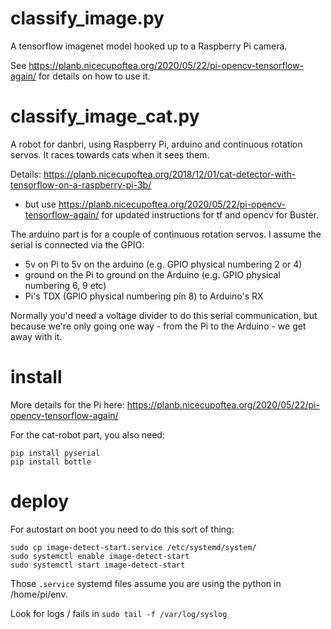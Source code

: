 # classify_image.py

A tensorflow imagenet model hooked up to a Raspberry Pi camera. 

See https://planb.nicecupoftea.org/2020/05/22/pi-opencv-tensorflow-again/ for details on how to use it.

# classify_image_cat.py

A robot for danbri, using Raspberry Pi, arduino and continuous rotation servos. It races towards cats when it sees them.

Details: https://planb.nicecupoftea.org/2018/12/01/cat-detector-with-tensorflow-on-a-raspberry-pi-3b/

- but use https://planb.nicecupoftea.org/2020/05/22/pi-opencv-tensorflow-again/ for updated instructions for tf and opencv for Buster.

The arduino part is for a couple of continuous rotation servos. I assume the serial is connected via the GPIO:

* 5v on Pi to 5v on the arduino (e.g. GPIO physical numbering 2 or 4)
* ground on the Pi to ground on the Arduino (e.g. GPIO physical numbering 6, 9 etc)
* Pi's TDX (GPIO physical numbering pin 8) to Arduino's RX

Normally you'd need a voltage divider to do this serial communication, but because we're only going one way - from the Pi to 
the Arduino - we get away with it.

# install

More details for the Pi here: https://planb.nicecupoftea.org/2020/05/22/pi-opencv-tensorflow-again/

For the cat-robot part, you also need: 

    pip install pyserial
    pip install bottle

# deploy

For autostart on boot you need to do this sort of thing:

    sudo cp image-detect-start.service /etc/systemd/system/
    sudo systemctl enable image-detect-start
    sudo systemctl start image-detect-start

Those `.service` systemd files assume you are using the python in /home/pi/env.

Look for logs / fails in `sudo tail -f /var/log/syslog`

